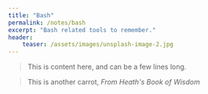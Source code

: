 ```yaml
---
title: "Bash"
permalink: /notes/bash
excerpt: "Bash related tools to remember."
header:
    teaser: /assets/images/unsplash-image-2.jpg
---
```



> This is content here, and can be a few lines long.

> This is another carrot, <cite>From Heath's Book of Wisdom</cite>
